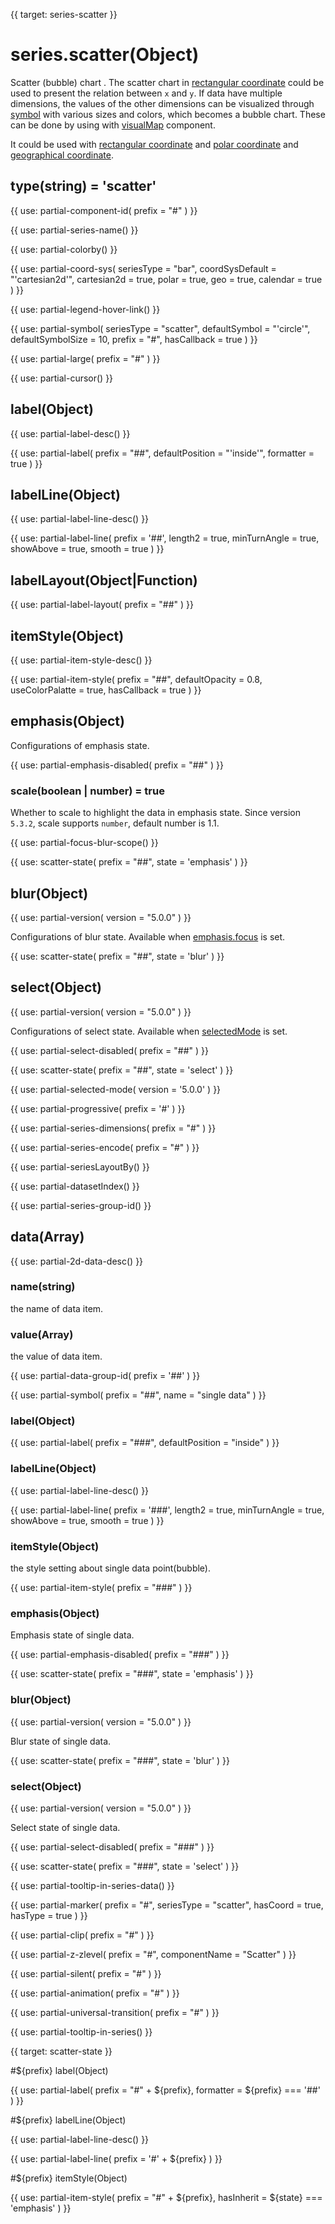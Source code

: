 
{{ target: series-scatter }}

# series.scatter(Object)

Scatter (bubble) chart . The scatter chart in [rectangular coordinate](~grid) could be used to present the relation between  `x` and `y`. If data have multiple dimensions, the values of the other dimensions can be visualized through [symbol](~series-scatter.symbol) with various sizes and colors, which becomes a bubble chart. These can be done by using with [visualMap](~visualMap) component.


It could be used with [rectangular coordinate](~grid) and [polar coordinate](~polar) and [geographical coordinate](~geo).

## type(string) = 'scatter'

{{ use: partial-component-id(
    prefix = "#"
) }}

{{ use: partial-series-name() }}

{{ use: partial-colorby() }}

{{ use: partial-coord-sys(
    seriesType = "bar",
    coordSysDefault = "'cartesian2d'",
    cartesian2d = true,
    polar = true,
    geo = true,
    calendar = true
) }}

{{ use: partial-legend-hover-link() }}

{{ use: partial-symbol(
    seriesType = "scatter",
    defaultSymbol = "'circle'",
    defaultSymbolSize = 10,
    prefix = "#",
    hasCallback = true
) }}

{{ use: partial-large(
    prefix = "#"
) }}

{{ use: partial-cursor() }}

## label(Object)

{{ use: partial-label-desc() }}

{{ use: partial-label(
    prefix = "##",
    defaultPosition = "'inside'",
    formatter = true
) }}

## labelLine(Object)

{{ use: partial-label-line-desc() }}

{{ use: partial-label-line(
    prefix = '##',
    length2 = true,
    minTurnAngle = true,
    showAbove = true,
    smooth = true
) }}

## labelLayout(Object|Function)

{{ use: partial-label-layout(
    prefix = "##"
) }}

## itemStyle(Object)

{{ use: partial-item-style-desc() }}

{{ use: partial-item-style(
    prefix = "##",
    defaultOpacity = 0.8,
    useColorPalatte = true,
    hasCallback = true
) }}

## emphasis(Object)

Configurations of emphasis state.

{{ use: partial-emphasis-disabled(
    prefix = "##"
) }}

### scale(boolean | number) = true

<ExampleUIControlBoolean default="true" />

Whether to scale to highlight the data in emphasis state. Since version `5.3.2`, scale supports `number`, default number is 1.1.

{{ use: partial-focus-blur-scope() }}

{{ use: scatter-state(
    prefix = "##",
    state = 'emphasis'
) }}

## blur(Object)

{{ use: partial-version(
    version = "5.0.0"
) }}

Configurations of blur state. Available when [emphasis.focus](~series-scatter.emphasis.focus) is set.

{{ use: scatter-state(
    prefix = "##",
    state = 'blur'
) }}

## select(Object)

{{ use: partial-version(
    version = "5.0.0"
) }}

Configurations of select state. Available when [selectedMode](~series-scatter.selectedMode) is set.

{{ use: partial-select-disabled(
    prefix = "##"
) }}

{{ use: scatter-state(
    prefix = "##",
    state = 'select'
) }}

{{ use: partial-selected-mode(
    version = '5.0.0'
) }}

{{ use: partial-progressive(
    prefix = '#'
) }}

{{ use: partial-series-dimensions(
    prefix = "#"
) }}

{{ use: partial-series-encode(
    prefix = "#"
) }}

{{ use: partial-seriesLayoutBy() }}

{{ use: partial-datasetIndex() }}

{{ use: partial-series-group-id() }}

## data(Array)

{{ use: partial-2d-data-desc() }}

### name(string)

the name of data item.

### value(Array)

the value of data item.

{{ use: partial-data-group-id(
    prefix = '##'
) }}

{{ use: partial-symbol(
    prefix = "##",
    name = "single data"
) }}

### label(Object)

{{ use: partial-label(
    prefix = "###",
    defaultPosition = "inside"
) }}

### labelLine(Object)

{{ use: partial-label-line-desc() }}

{{ use: partial-label-line(
    prefix = '###',
    length2 = true,
    minTurnAngle = true,
    showAbove = true,
    smooth = true
) }}

### itemStyle(Object)

the style setting about single data point(bubble).

{{ use: partial-item-style(
    prefix = "###"
) }}

### emphasis(Object)

Emphasis state of single data.

{{ use: partial-emphasis-disabled(
    prefix = "###"
) }}

{{ use: scatter-state(
    prefix = "###",
    state = 'emphasis'
) }}

### blur(Object)

{{ use: partial-version(
    version = "5.0.0"
) }}

Blur state of single data.

{{ use: scatter-state(
    prefix = "###",
    state = 'blur'
) }}

### select(Object)

{{ use: partial-version(
    version = "5.0.0"
) }}

Select state of single data.

{{ use: partial-select-disabled(
    prefix = "###"
) }}

{{ use: scatter-state(
    prefix = "###",
    state = 'select'
) }}

{{ use: partial-tooltip-in-series-data() }}

{{ use: partial-marker(
    prefix = "#",
    seriesType = "scatter",
    hasCoord = true,
    hasType = true
) }}

{{ use: partial-clip(
    prefix = "#"
) }}

{{ use: partial-z-zlevel(
    prefix = "#",
    componentName = "Scatter"
) }}

{{ use: partial-silent(
    prefix = "#"
) }}

{{ use: partial-animation(
    prefix = "#"
) }}

{{ use: partial-universal-transition(
    prefix = "#"
) }}

{{ use: partial-tooltip-in-series() }}



{{ target: scatter-state }}

#${prefix} label(Object)

{{ use: partial-label(
    prefix = "#" + ${prefix},
    formatter = ${prefix} === '##'
) }}

#${prefix} labelLine(Object)

{{ use: partial-label-line-desc() }}

{{ use: partial-label-line(
    prefix = '#' + ${prefix}
) }}

#${prefix} itemStyle(Object)

{{ use: partial-item-style(
    prefix = "#" + ${prefix},
    hasInherit = ${state} === 'emphasis'
) }}

